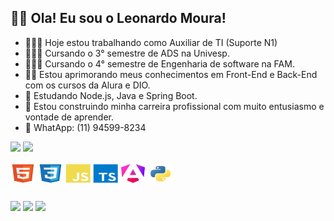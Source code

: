## 👋🏼 Ola! Eu sou o Leonardo Moura!

- 👨🏽‍💻 Hoje estou trabalhando como Auxiliar de TI (Suporte N1)
- 👨🏽‍🎓 Cursando o 3° semestre de ADS na Univesp.
- 👨🏽‍🎓 Cursando o 4° semestre de Engenharia de software na FAM.
- ✍🏽 Estou aprimorando meus conhecimentos em Front-End e Back-End com os cursos da Alura e DIO.
- 🌱 Estudando Node.js, Java e Spring Boot.
- 🚧 Estou construindo minha carreira profissional com muito entusiasmo e vontade de aprender.
- 📱  WhatApp: (11) 94599-8234

<div>
  <img height="180em" src="https://github-readme-stats.vercel.app/api?username=leomouradeveloper&show_icons=true&theme=dracula&include_all_commits=true"/>
  <img height="180em" src="https://github-readme-stats.vercel.app/api/top-langs/?username=leomouradeveloper&layout=compact&langs_count=16&theme=dracula">
</div>


<div style="display: inline_block"><br>
  <img align="center" alt="Leonardo-HTML" height="30" width="40" src="https://raw.githubusercontent.com/devicons/devicon/master/icons/html5/html5-original.svg">
  <img align="center" alt="Leonardo-CSS" height="30" width="40" src="https://raw.githubusercontent.com/devicons/devicon/master/icons/css3/css3-original.svg">
  <img align="center" alt="Leonardo-Js" height="30" width="40" src="https://raw.githubusercontent.com/devicons/devicon/master/icons/javascript/javascript-plain.svg">
  <img align="center" alt="Leonardo-Ts" height="30" width="40" src="https://raw.githubusercontent.com/devicons/devicon/master/icons/typescript/typescript-plain.svg">
  <img align="center" alt="Leonardo-Angular" height="30" width="40" src="https://raw.githubusercontent.com/devicons/devicon/master/icons/angular/angular-original.svg">
  <img align="center" alt="Leonardo-Python" height="30" width="40" src="https://raw.githubusercontent.com/devicons/devicon/master/icons/python/python-original.svg">
</div>
  
  ##
 
<div> 
  <a href="https://instagram.com/leon_mouraa" target="_blank"><img src="https://img.shields.io/badge/-Instagram-%23E4405F?style=for-the-badge&logo=instagram&logoColor=white" target="_blank"></a>
  <a href = "mailto:leonardomoura.santos25@gmail.com"><img src="https://img.shields.io/badge/-Gmail-%23333?style=for-the-badge&logo=gmail&logoColor=white" target="_blank"></a>
  <a href="https://www.linkedin.com/in/leonardo-moura-bb6728219/" target="_blank"><img src="https://img.shields.io/badge/-LinkedIn-%230077B5?style=for-the-badge&logo=linkedin&logoColor=white" target="_blank"></a> 
  
</div>

<!---
LeoMouraDeveloper/LeoMouraDeveloper is a ✨ special ✨ repository because its `README.md` (this file) appears on your GitHub profile.
You can click the Preview link to take a look at your changes.
--->
